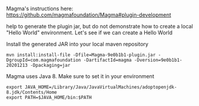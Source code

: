 Magma's instructions here: https://github.com/magmafoundation/Magma#plugin-development 

help to generate the plugin jar, but do not demonstrate how to create a local "Hello World" environment.  Let's see if we can create a Hello World

Install the generated JAR into your local maven repository
```
mvn install:install-file -Dfile=Magma-9e0b1b1-plugin.jar -DgroupId=com.magmafoundation -DartifactId=magma -Dversion=9e0b1b1-20201213 -Dpackaging=jar
```

Magma uses Java 8.  Make sure to set it in your environment

```
export JAVA_HOME=/Library/Java/JavaVirtualMachines/adoptopenjdk-8.jdk/Contents/Home
export PATH=$JAVA_HOME/bin:$PATH
```
